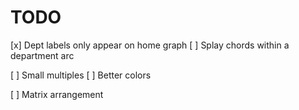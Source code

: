 TODO
====

[x] Dept labels only appear on home graph
[ ] Splay chords within a department arc

[ ] Small multiples
[ ] Better colors

[ ] Matrix arrangement